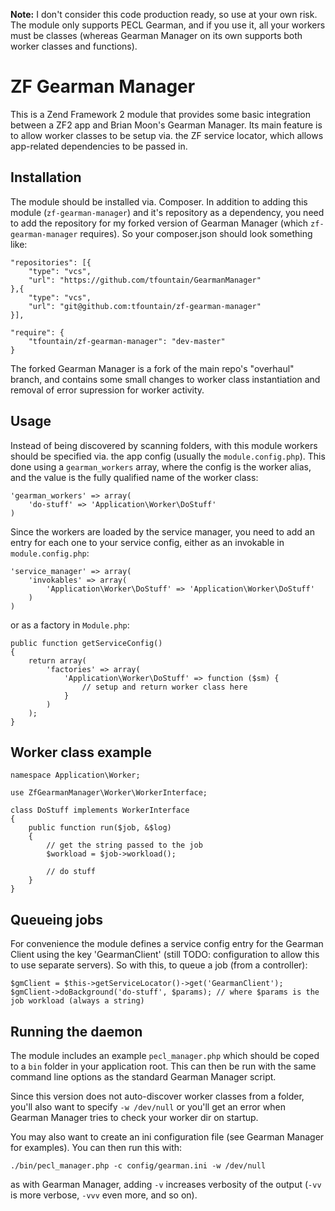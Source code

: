**Note:** I don't consider this code production ready, so use at your own risk. The module only supports PECL Gearman, and if you use it, all your workers must be classes (whereas Gearman Manager on its own supports both worker classes and functions).

ZF Gearman Manager
==================

This is a Zend Framework 2 module that provides some basic integration between a ZF2 app and Brian Moon's Gearman Manager. Its main feature is to allow worker classes to be setup via. the ZF service locator, which allows app-related dependencies to be passed in.

## Installation

The module should be installed via. Composer. In addition to adding this module (`zf-gearman-manager`) and it's repository as a dependency, you need to add the repository for my forked version of Gearman Manager (which `zf-gearman-manager` requires). So your composer.json should look something like:

    "repositories": [{
        "type": "vcs",
        "url": "https://github.com/tfountain/GearmanManager"
    },{
        "type": "vcs",
        "url": "git@github.com:tfountain/zf-gearman-manager"
    }],

    "require": {
        "tfountain/zf-gearman-manager": "dev-master"
    }

The forked Gearman Manager is a fork of the main repo's "overhaul" branch, and contains some small changes to worker class instantiation and removal of error supression for worker activity.

## Usage

Instead of being discovered by scanning folders, with this module workers should be specified via. the app config (usually the `module.config.php`). This done using a `gearman_workers` array, where the config is the worker alias, and the value is the fully qualified name of the worker class:

    'gearman_workers' => array(
        'do-stuff' => 'Application\Worker\DoStuff'
    )

Since the workers are loaded by the service manager, you need to add an entry for each one to your service config, either as an invokable in `module.config.php`:

    'service_manager' => array(
        'invokables' => array(
            'Application\Worker\DoStuff' => 'Application\Worker\DoStuff'
        )
    )

or as a factory in `Module.php`:

    public function getServiceConfig()
    {
        return array(
            'factories' => array(
                'Application\Worker\DoStuff' => function ($sm) {
                    // setup and return worker class here
                }
            )
        );
    }

## Worker class example

    namespace Application\Worker;

    use ZfGearmanManager\Worker\WorkerInterface;

    class DoStuff implements WorkerInterface
    {
        public function run($job, &$log)
        {
            // get the string passed to the job
            $workload = $job->workload();

            // do stuff
        }
    }

## Queueing jobs

For convenience the module defines a service config entry for the Gearman Client using the key 'GearmanClient' (still TODO: configuration to allow this to use separate servers). So with this, to queue a job (from a controller):

    $gmClient = $this->getServiceLocator()->get('GearmanClient');
    $gmClient->doBackground('do-stuff', $params); // where $params is the job workload (always a string)

## Running the daemon

The module includes an example `pecl_manager.php` which should be coped to a `bin` folder in your application root. This can then be run with the same command line options as the standard Gearman Manager script.

Since this version does not auto-discover worker classes from a folder, you'll also want to specify `-w /dev/null` or you'll get an error when Gearman Manager tries to check your worker dir on startup.

You may also want to create an ini configuration file (see Gearman Manager for examples). You can then run this with:

    ./bin/pecl_manager.php -c config/gearman.ini -w /dev/null

as with Gearman Manager, adding `-v` increases verbosity of the output (`-vv` is more verbose, `-vvv` even more, and so on).
